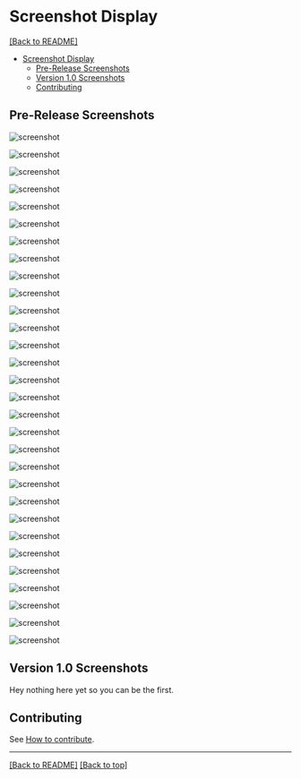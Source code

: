 # Screenshot Display

[[Back to README]](/README.md#Sceenshots)

- [Screenshot Display](#screenshot-display)
  - [Pre-Release Screenshots](#pre-release-screenshots)
  - [Version 1.0 Screenshots](#version-10-Screenshots)
  - [Contributing](#contributing)

## Pre-Release Screenshots

![screenshot](Screenshots/SkyrimSE_2EJC7rIkGU.jpg)

![screenshot](Screenshots/SkyrimSE_4UXVtUMpKv.jpg)

![screenshot](Screenshots/SkyrimSE_5VuNi5sBxw.jpg)

![screenshot](Screenshots/SkyrimSE_8djXuU4JGt.jpg)

![screenshot](Screenshots/SkyrimSE_9glagccdvW.jpg)

![screenshot](Screenshots/SkyrimSE_9WMyUGQ8a6.jpg)

![screenshot](Screenshots/SkyrimSE_32PvhGn7cH.jpg)

![screenshot](Screenshots/SkyrimSE_85eIASSG6i.jpg)

![screenshot](Screenshots/SkyrimSE_BhymmUWdOg.jpg)

![screenshot](Screenshots/SkyrimSE_dRf5Q4HxCj.jpg)

![screenshot](Screenshots/SkyrimSE_Hzlys8xXRZ.jpg)

![screenshot](Screenshots/SkyrimSE_IlSdKabNwW.jpg)

![screenshot](Screenshots/SkyrimSE_jDeIFmEP4v.jpg)

![screenshot](Screenshots/SkyrimSE_khHUKuc4ev.jpg)

![screenshot](Screenshots/SkyrimSE_M4m3etLOeD.jpg)

![screenshot](Screenshots/SkyrimSE_MLOryNrQv7.jpg)

![screenshot](Screenshots/SkyrimSE_OXdd1Kt5ka.jpg)

![screenshot](Screenshots/SkyrimSE_PypM6Udh3m.jpg)

![screenshot](Screenshots/SkyrimSE_Q8oOcv28do.jpg)

![screenshot](Screenshots/SkyrimSE_rJB2QPT1xR.jpg)

![screenshot](Screenshots/SkyrimSE_u4PCMjcSs9.jpg)

![screenshot](Screenshots/SkyrimSE_UC0wH4fKQR.jpg)

![screenshot](Screenshots/SkyrimSE_uKmMY7LJxW.jpg)

![screenshot](Screenshots/SkyrimSE_umW1BK7zMy.jpg)

![screenshot](Screenshots/SkyrimSE_vaA9tyC9nR.jpg)

![screenshot](Screenshots/SkyrimSE_WVbXGk79jV.jpg)

![screenshot](Screenshots/SkyrimSE_Xnl52oy1ce.jpg)

![screenshot](Screenshots/SkyrimSE_YiF2OqL3m0.jpg)

![screenshot](Screenshots/SkyrimSE_zKRy5okKZI.jpg)

![screenshot](Screenshots/SkyrimSE_zQeSoBFOy1.jpg)

## Version 1.0 Screenshots

Hey nothing here yet so you can be the first.

## Contributing

See [How to contribute](HOWTOCONTRIBUTE.md).

***

[[Back to README]](/README.md#Sceenshots) [[Back to top]](#screenshot-display)

